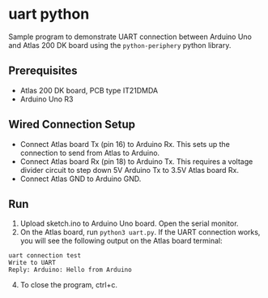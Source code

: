 # uart python 
Sample program to demonstrate UART connection between Arduino Uno and Atlas 200 DK board using the `python-periphery` python library.

## Prerequisites
- Atlas 200 DK board, PCB type IT21DMDA
- Arduino Uno R3

## Wired Connection Setup
- Connect Atlas board Tx (pin 16) to Arduino Rx. This sets up the connection to send from Atlas to Arduino.
- Connect Atlas board Rx (pin 18) to Arduino Tx. This requires a voltage divider circuit to step down 5V Arduino Tx to 3.5V Atlas board Rx. 
- Connect Atlas GND to Arduino GND. 

## Run
1. Upload sketch.ino to Arduino Uno board. Open the serial monitor. 
2. On the Atlas board, run `python3 uart.py`. If the UART connection works, you will see the following output on the Atlas board terminal:

```
uart connection test
Write to UART
Reply: Arduino: Hello from Arduino

```
4. To close the program, ctrl+c. 



